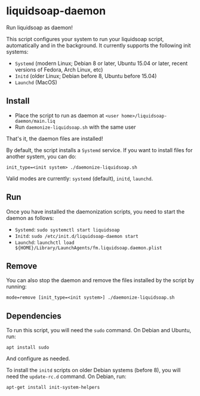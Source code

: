 # liquidsoap-daemon

Run liquidsoap as daemon!

This script configures your system to run your liquidsoap script, automatically and in the background. It currently supports the following init systems:
* `Systemd` (modern Linux; Debian 8 or later, Ubuntu 15.04 or later, recent versions of Fedora, Arch Linux, etc)
* `Initd` (older Linux; Debian before 8, Ubuntu before 15.04)
* `Launchd` (MacOS)

## Install

* Place the script to run as daemon at `<user home>/liquidsoap-daemon/main.liq`
* Run `daemonize-liquidsoap.sh` with the same user

That's it, the daemon files are installed!

By default, the script installs a `Systemd` service. If you want to install files for another system, you can do:
```
init_type=<init system> ./daemonize-liquidsoap.sh
```
Valid modes are currently: `systemd` (default), `initd`, `launchd`.

## Run

Once you have installed the daemonization scripts, you need to start the daemon as follows:

* `Systemd`: `sudo systemctl start liquidsoap`
* `Initd`: `sudo /etc/init.d/liquidsoap-daemon start`
* `Launchd`: `launchctl load ${HOME}/Library/LaunchAgents/fm.liquidsoap.daemon.plist`

## Remove

You can also stop the daemon and remove the files installed by the script by running:
```
mode=remove [init_type=<init system>] ./daemonize-liquidsoap.sh
```

## Dependencies

To run this script, you will need the `sudo` command. On Debian and Ubuntu, run:
```
apt install sudo
```
And configure as needed.

To install the `initd` scripts on older Debian systems (before 8), you will need the `update-rc.d` command. On Debian, run:
```
apt-get install init-system-helpers
```
